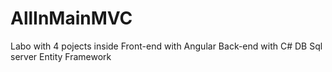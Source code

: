 # AllInMainMVC
Labo with 4 pojects inside
Front-end with Angular
Back-end with C# 
DB Sql server 
Entity Framework
